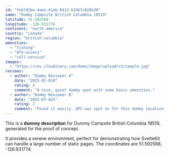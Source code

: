 ```yaml
---
id: "feb7d1be-4aee-41eb-8412-b24b7c028b30"
name: "Dummy Campsite British Columbia 18519"
latitude: 51.592568
longitude: -126.931774
continent: "north-america"
country: "canada"
region: "british-columbia"
amenities:
  - "fishing"
  - "ATV-access"
  - "cell-service"
images:
  - "https://res.cloudinary.com/demo/image/upload/v1/sample.jpg"
reviews:
  - author: "Dummy Reviewer A"
    date: "2025-02-018"
    rating: 4
    comment: "A nice, quiet dummy spot with some basic amenities."
  - author: "Dummy Reviewer B"
    date: "2025-07-024"
    rating: 2
    comment: "Found it easily. GPS was spot on for this dummy location."
---
```


This is a **dummy description** for Dummy Campsite British Columbia 18519, generated for the proof of concept.

It provides a serene environment, perfect for demonstrating how SvelteKit can handle a large number of static pages. The coordinates are 51.592568, -126.931774.
